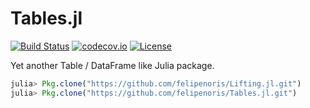 # Tables.jl
[![Build Status](https://travis-ci.org/felipenoris/Tables.jl.svg?branch=master)](https://travis-ci.org/felipenoris/Tables.jl) [![codecov.io](http://codecov.io/github/felipenoris/Tables.jl/coverage.svg?branch=master)](http://codecov.io/github/felipenoris/Tables.jl?branch=master) [![License](http://img.shields.io/badge/license-MIT-brightgreen.svg?style=flat)](LICENSE)

Yet another Table / DataFrame like Julia package.

```julia
julia> Pkg.clone("https://github.com/felipenoris/Lifting.jl.git")
julia> Pkg.clone("https://github.com/felipenoris/Tables.jl.git")
```

